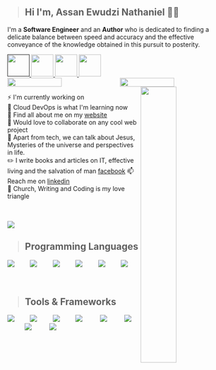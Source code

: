 
<!-- <section width="100%" align="center">
<img   src="https://capsule-render.vercel.app/api?type=waving&text=Hi,%20I%20am%20glad%20you%20you%20are%20here.&fontAlign=50&height=170&fontColor=fdfff5&fontSize=20&descAlign=60&descAlignY=50"/>
</section -->
  > ## Hi I'm, Assan Ewudzi Nathaniel 🐱‍💻
   I'm a **Software Engineer** and an **Author** who is dedicated to finding a delicate balance between speed and accuracy and the effective conveyance of the knowledge obtained in this pursuit to posterity.
   
> <section align="right">
  <a  href="">
  <img height="50" src="https://user-images.githubusercontent.com/41119901/186784511-cc840f49-77f1-4a7b-acc3-0e2b0ec7cdb3.png"/>
  </a>
   <a  href="https://www.linkedin.com/in/enassan">
  <img height="50" src="https://user-images.githubusercontent.com/41119901/186783877-91f04242-cfa2-4730-a0db-11e2a5dc0c22.png"/>
  </a>
   <a  href="https://twitter.com/aenathaniel">
  <img height="50" src="https://user-images.githubusercontent.com/41119901/186784018-6840f8c1-9796-4774-87eb-222b2edb92f0.png"/>
   </a>
   <a  href="https://web.facebook.com/profile.php?id=100009019927936">
  <img  height="50" src="https://user-images.githubusercontent.com/41119901/186784033-fd068da2-23cd-47ac-91b8-9d32f75efa62.png"/>
   </a>
</section>
<section>
<div style="display:flex;justify-content: space-between">
<img src="https://github-readme-streak-stats.herokuapp.com/?user=enassa&theme=ayu-mirage&hide_border=true" width="49.5%"/>

<img src="https://github-readme-stats.vercel.app/api?username=enassa&show_icons=true&include_all_commits=true&theme=ayu-mirage&hide_border=true&count_private=true" width="49.5%"/>

</div>  
  </section>


<img align="right" src="https://github-readme-stats.vercel.app/api/top-langs/?username=enassa&layout=compact&theme=ayu-mirage&hide_border=true&count_private=true&langs_count=10" width="40%"/>

⚡ I'm currently working on [](https://github.com/gdscashesi/ashesi-hackers-league)  
🔭 Cloud DevOps is what I'm learning now  
🌱 Find all about me on my [website](https://pixynate.web.app)  
👯 Would love to collaborate on any cool web project    
💬 Apart from tech, we can talk about Jesus, Mysteries of the universe and perspectives in life.  
✏️ I write books and articles on IT, effective living and the salvation of man [facebook]([https://dev.to/faddalibrahim](https://web.facebook.com/people/Nathaniel-E-Assan/100009019927936/))  
📫 Reach me on [linkedin](https://www.linkedin.com/in/enassan)    
🎉 Church, Writing and Coding is my love triangle

<br />
<br />
<img src="https://github.com/enassa/enassa/blob/output/github-contribution-grid-snake.svg"/>
<!-- ![Snake animation](https://github.com/enassa/enassa/blob/output/github-contribution-grid-snake.svg) -->
<br/>

> ## Programming Languages

<img src="https://skillicons.dev/icons?i=js"/>&nbsp;&nbsp;&nbsp;&nbsp;&nbsp;&nbsp;&nbsp;&nbsp;
<img src="https://skillicons.dev/icons?i=ts"/>&nbsp;&nbsp;&nbsp;&nbsp;&nbsp;&nbsp;&nbsp;&nbsp;
<img src="https://skillicons.dev/icons?i=java"/>&nbsp;&nbsp;&nbsp;&nbsp;&nbsp;&nbsp;&nbsp;&nbsp;
<img src="https://skillicons.dev/icons?i=php"/>&nbsp;&nbsp;&nbsp;&nbsp;&nbsp;&nbsp;&nbsp;&nbsp;
<img src="https://skillicons.dev/icons?i=cplusplus"/>&nbsp;&nbsp;&nbsp;&nbsp;&nbsp;&nbsp;&nbsp;&nbsp;
<img src="https://skillicons.dev/icons?i=bash"/>&nbsp;&nbsp;&nbsp;&nbsp;&nbsp;&nbsp;&nbsp;&nbsp;
<br/>
<br/>

> ## Tools & Frameworks

<img src="https://skillicons.dev/icons?i=react"/>&nbsp;&nbsp;&nbsp;&nbsp;&nbsp;&nbsp;&nbsp;&nbsp;
<img src="https://skillicons.dev/icons?i=vue"/>&nbsp;&nbsp;&nbsp;&nbsp;&nbsp;&nbsp;&nbsp;&nbsp;
<img src="https://skillicons.dev/icons?i=nodejs"/>&nbsp;&nbsp;&nbsp;&nbsp;&nbsp;&nbsp;&nbsp;&nbsp;
<img src="https://skillicons.dev/icons?i=git"/>&nbsp;&nbsp;&nbsp;&nbsp;&nbsp;&nbsp;&nbsp;&nbsp;&nbsp;
<img src="https://skillicons.dev/icons?i=googlecloud"/>&nbsp;&nbsp;&nbsp;&nbsp;&nbsp;&nbsp;&nbsp;&nbsp;&nbsp;
<img src="https://skillicons.dev/icons?i=laravel"/>&nbsp;&nbsp;&nbsp;&nbsp;&nbsp;&nbsp;&nbsp;&nbsp;&nbsp;
<img src="https://skillicons.dev/icons?i=postgres"/>&nbsp;&nbsp;&nbsp;&nbsp;&nbsp;&nbsp;&nbsp;&nbsp;&nbsp;
<img src="https://skillicons.dev/icons?i=mysql"/>&nbsp;&nbsp;&nbsp;&nbsp;&nbsp;&nbsp;&nbsp;&nbsp;&nbsp;
<!-- <img src="https://skillicons.dev/icons?i=vim"/>&nbsp;&nbsp;&nbsp;&nbsp;&nbsp;&nbsp;&nbsp;&nbsp;&nbsp; -->



<!--
**enassa/enassa** is a ✨ _special_ ✨ repository because its `README.md` (this file) appears on your GitHub profile.

Here are some ideas to get you started:


- 🔭 I’m currently working on ...
- 🌱 I’m currently learning ...
- 👯 I’m looking to collaborate on ...
- 🤔 I’m looking for help with ...
- 💬 Ask me about ...
- 📫 How to reach me: ...
- 😄 Pronouns: ...
- ⚡ Fun fact: ...
-->



